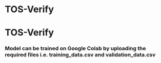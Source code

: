 # TOS-Verify
# TOS-Verify

### Model can be trained on Google Colab by uploading the required files i.e. training_data.csv and validation_data.csv
